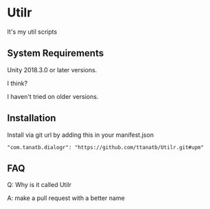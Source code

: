 # Utilr
It's my util scripts
## System Requirements
Unity 2018.3.0 or later versions.

I think?

I haven't tried on older versions.

## Installation
Install via git url by adding this in your manifest.json
```
"com.tanatb.dialogr": "https://github.com/ttanatb/Utilr.git#upm"
```


## FAQ

Q: Why is it called Utilr

A: make a pull request with a better name

